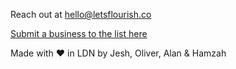 <footer class="footer bg-dark py-3 ">
  <div class="container ">
    <div class="row align-items-center ">
      <div class="col-12 text-center ">
				<p class="text-white">Reach out at <a href="mailto:hello@letsflourish.co">hello@letsflourish.co</a></p>
        <a class="text-white" href="https://www.instagram.com/letsflourishldn/"><i class="fab fa-instagram fa-2x"></i></a>
				<p class="text-white"><a href="https://docs.google.com/forms/d/e/1FAIpQLSePTw6SCO9HeB23fuYvb3b3oaCNBMTkIcnJBEnMTNMLVnWzUA/viewform">Submit a business to the list here</a></p>
				<p class="text-white">Made with ❤️ in LDN by Jesh, Oliver, Alan & Hamzah</p>
      </div>
    </div>
  </div>
</footer>
